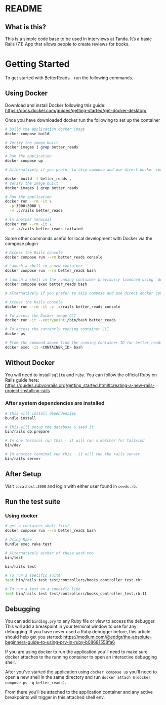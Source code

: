 # README

## What is this?
This is a simple code base to be used in interviews at Tanda. It’s a basic Rails (7.1) App that allows people to create reviews for books.

# Getting Started
To get started with BetterReads - run the following commands.

## Using Docker

Download and install Docker following this guide: https://docs.docker.com/guides/getting-started/get-docker-desktop/

Once you have downloaded docker run the following to set up the container

```bash
# build the application docker image
docker compose build

# Verify the image built
docker images | grep better_reads

# Run the application
docker compose up

# Alternatively if you prefer to skip compose and use direct docker commands

docker build -t better_reads .
# Verify the image built
docker images | grep better_reads

# Run the application
docker run --rm -it \
  -p 3000:3000 \
  -v .:/rails better_reads

# In another terminal
docker run --rm -it \
  -v .:/rails better_reads tailwind
```

Some other commands useful for local development with Docker via the compose plugin

```bash
# Access the Rails console
docker compose run --rm better_reads console

# Launch a shell in a new container
docker compose run --rm better_reads bash

# Launch a shell in the running container previously launched using `docker compose up`
docker compose exec better_reads bash

# Alternatively if you prefer to skip compose and use direct docker commands

# Access the Rails console
docker run --rm -it -v .:/rails better_reads console

# To access the Docker image CLI
docker run -it --entrypoint /bin/bash better_reads

# To access the currently running container CLI
docker ps

# From the command above find the running Container ID for better_reads
docker exec -it <CONTAINER_ID> bash
```

## Without Docker

You will need to install `sqlite` and `ruby`. You can follow the official Ruby on Rails guide here: https://guides.rubyonrails.org/getting_started.html#creating-a-new-rails-project-installing-rails


### After system dependencies are installed

```bash
# This will install dependencies
bundle install

# This will setup the database & seed it
bin/rails db:prepare

# In one terminal run this - it will run a watcher for tailwind
bin/dev

# In another terminal run this - it will run the rails server
bin/rails server
```

## After Setup
Visit `localhost:3000` and login with either user found in `seeds.rb`.

## Run the test suite

### Using docker
```bash
# get a container shell first
docker compose run --rm better_reads bash
```

```bash
# Using Rake
bundle exec rake test

# Alternatively either of these work too
bin/test

bin/rails test

# To run a specific suite
test bin/rails test test/controllers/books_controller_test.rb:

# To run a test on a specific line
test bin/rails test test/controllers/books_controller_test.rb:11
```

## Debugging

You can add `binding.pry` to any Ruby file or view to access the debugger. This will add a breakpoint in your terminal window to use for any debugging. If you have never used a Ruby debugger before, this article should help get you started: https://medium.com/@eddgr/the-absolute-beginners-guide-to-using-pry-in-ruby-b08681558fa6

If you are using docker to run the application you'll need to make sure docker attaches to the running container to open an interactive debugging shell.

After you've started the application using `docker compose up` you'll need to open a new shell in the same directory and run `docker attach $(docker compose ps -q better_reads)`.

From there you'll be attached to the application container and any active breakpoints will trigger in this attached shell env.
